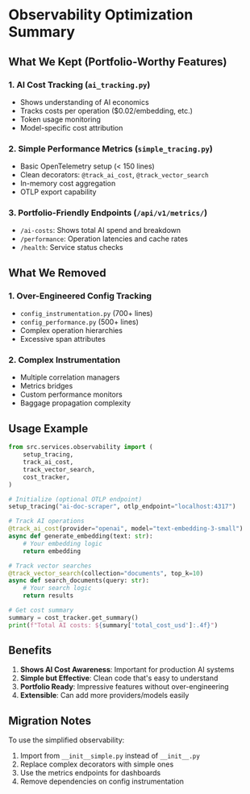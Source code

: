 # Observability Optimization Summary

## What We Kept (Portfolio-Worthy Features)

### 1. **AI Cost Tracking** (`ai_tracking.py`)
- Shows understanding of AI economics
- Tracks costs per operation ($0.02/embedding, etc.)
- Token usage monitoring
- Model-specific cost attribution

### 2. **Simple Performance Metrics** (`simple_tracing.py`)
- Basic OpenTelemetry setup (< 150 lines)
- Clean decorators: `@track_ai_cost`, `@track_vector_search`
- In-memory cost aggregation
- OTLP export capability

### 3. **Portfolio-Friendly Endpoints** (`/api/v1/metrics/`)
- `/ai-costs`: Shows total AI spend and breakdown
- `/performance`: Operation latencies and cache rates
- `/health`: Service status checks

## What We Removed

### 1. **Over-Engineered Config Tracking**
- `config_instrumentation.py` (700+ lines)
- `config_performance.py` (500+ lines)
- Complex operation hierarchies
- Excessive span attributes

### 2. **Complex Instrumentation**
- Multiple correlation managers
- Metrics bridges
- Custom performance monitors
- Baggage propagation complexity

## Usage Example

```python
from src.services.observability import (
    setup_tracing,
    track_ai_cost,
    track_vector_search,
    cost_tracker,
)

# Initialize (optional OTLP endpoint)
setup_tracing("ai-doc-scraper", otlp_endpoint="localhost:4317")

# Track AI operations
@track_ai_cost(provider="openai", model="text-embedding-3-small")
async def generate_embedding(text: str):
    # Your embedding logic
    return embedding

# Track vector searches
@track_vector_search(collection="documents", top_k=10)
async def search_documents(query: str):
    # Your search logic
    return results

# Get cost summary
summary = cost_tracker.get_summary()
print(f"Total AI costs: ${summary['total_cost_usd']:.4f}")
```

## Benefits

1. **Shows AI Cost Awareness**: Important for production AI systems
2. **Simple but Effective**: Clean code that's easy to understand
3. **Portfolio Ready**: Impressive features without over-engineering
4. **Extensible**: Can add more providers/models easily

## Migration Notes

To use the simplified observability:

1. Import from `__init__simple.py` instead of `__init__.py`
2. Replace complex decorators with simple ones
3. Use the metrics endpoints for dashboards
4. Remove dependencies on config instrumentation